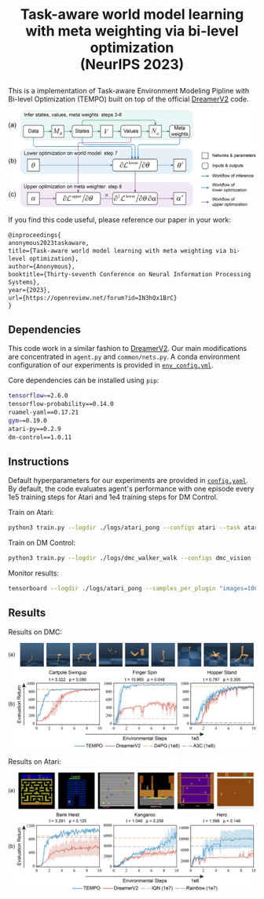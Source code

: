 # <p align="center">Task-aware world model learning <br>with meta weighting via bi-level optimization <br>(NeurIPS 2023)</p>
This is a implementation of Task-aware Environment Modeling Pipline with Bi-level Optimization (TEMPO) 
built on top of the official [DreamerV2][website] code.

<p align='center'>
<img src="figs/fig_tempo.png"> 

[website]: https://danijar.com/dreamerv2

If you find this code useful, please reference our paper in your work:

```
@inproceedings{
anonymous2023taskaware,
title={Task-aware world model learning with meta weighting via bi-level optimization},
author={Anonymous},
booktitle={Thirty-seventh Conference on Neural Information Processing Systems},
year={2023},
url={https://openreview.net/forum?id=IN3hQx1BrC}
}
```
## Dependencies
This code work in a similar fashion to [DreamerV2][website]. Our main modifications are concentrated in 
`agent.py` and `common/nets.py`. A conda environment configuration of our experiments is provided in 
[`env_config.yml`](https://github.com/HuiningYuan/TEMPO/blob/main/env_configs.yml).

Core dependencies can be installed using `pip`:

```sh
tensorflow==2.6.0
tensorflow-probability==0.14.0
ruamel-yaml==0.17.21
gym==0.19.0
atari-py==0.2.9
dm-control==1.0.11
```

## Instructions
Default hyperparameters for our experiments are provided in 
[`config.yaml`](https://github.com/HuiningYuan/TEMPO/blob/main/configs.yaml). By default, the code 
evaluates agent's performance with one episode every 1e5 training steps for Atari and 1e4 training steps 
for DM Control.

Train on Atari:

```sh
python3 train.py --logdir ./logs/atari_pong --configs atari --task atari_pong
```

Train on DM Control:

```sh
python3 train.py --logdir ./logs/dmc_walker_walk --configs dmc_vision --task dmc_walker_walk
```

Monitor results:

```sh
tensorboard --logdir ./logs/atari_pong --samples_per_plugin "images=1000"
```

## Results
Results on DMC:

<p align='center'>
<img src="figs/fig_dmc.png"> 
  
Results on Atari:

<p align='center'>
<img src="figs/fig_atari.png"> 
